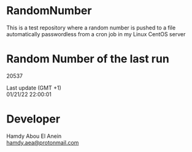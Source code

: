 # RandomNumber    
This is a test repository where a random number is pushed to a file automatically passwordless from a cron job in my Linux CentOS server    
# Random Number of the last run   
20537
      
Last update (GMT +1)    
01/21/22 22:00:01
# Developer    
Hamdy Abou El Anein   
hamdy.aea@protonmail.com
